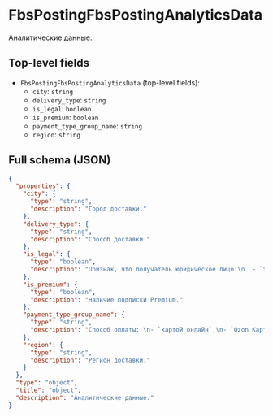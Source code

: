 # FbsPostingFbsPostingAnalyticsData

Аналитические данные.

## Top-level fields
- `FbsPostingFbsPostingAnalyticsData` (top-level fields):
  - `city`: `string`
  - `delivery_type`: `string`
  - `is_legal`: `boolean`
  - `is_premium`: `boolean`
  - `payment_type_group_name`: `string`
  - `region`: `string`

## Full schema (JSON)
```json
{
  "properties": {
    "city": {
      "type": "string",
      "description": "Город доставки."
    },
    "delivery_type": {
      "type": "string",
      "description": "Способ доставки."
    },
    "is_legal": {
      "type": "boolean",
      "description": "Признак, что получатель юридическое лицо:\n  - `true` — юридическое лицо,\n  - `false` — физическое лицо.\n"
    },
    "is_premium": {
      "type": "boolean",
      "description": "Наличие подписки Premium."
    },
    "payment_type_group_name": {
      "type": "string",
      "description": "Способ оплаты: \n- `картой онлайн`,\n- `Ozon Карта`,\n- `автосписание с Ozon Карты при выдаче`,\n- `сохранённой картой при получении`,\n- `Система Быстрых Платежей`, \n- `Ozon Рассрочка`, \n- `оплата на расчётный счёт`,\n- `SberPay`.\n"
    },
    "region": {
      "type": "string",
      "description": "Регион доставки."
    }
  },
  "type": "object",
  "title": "object",
  "description": "Аналитические данные."
}
```
